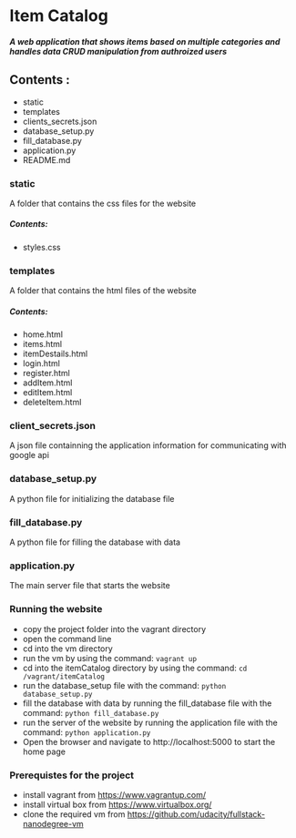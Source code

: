 # Item Catalog

##### A web application that shows items based on multiple categories and handles data CRUD manipulation from authroized users

## Contents :
 - static
 - templates
 - clients_secrets.json
 - database_setup.py
 - fill_database.py
 - application.py
 - README.md
### static
A folder that contains the css files for the website
##### Contents:
- styles.css

### templates
A folder that contains the html files of the website
##### Contents:
- home.html
- items.html
- itemDestails.html
- login.html
- register.html
- addItem.html
- editItem.html
- deleteItem.html

### client_secrets.json
A json file containning the application information for communicating with google api

### database_setup.py
A python file for initializing the database file

### fill_database.py
A python file for filling the database with data

### application.py
The main server file that starts the website

### Running the website
- copy the project folder into the vagrant directory
- open the command line
- cd into the vm directory
- run the vm by using the command:
`vagrant up`
- cd into the itemCatalog directory by using the command:
`cd /vagrant/itemCatalog`
- run the database_setup file with the command:
`python database_setup.py`
- fill the database with data by running the fill_database file with the command:
`python fill_database.py`
- run the server of the website by running the application file with the command:
`python application.py`
- Open the browser and navigate to http://localhost:5000 to start the home page

### Prerequistes for the project
- install vagrant from https://www.vagrantup.com/
- install virtual box from https://www.virtualbox.org/
- clone the required vm from https://github.com/udacity/fullstack-nanodegree-vm